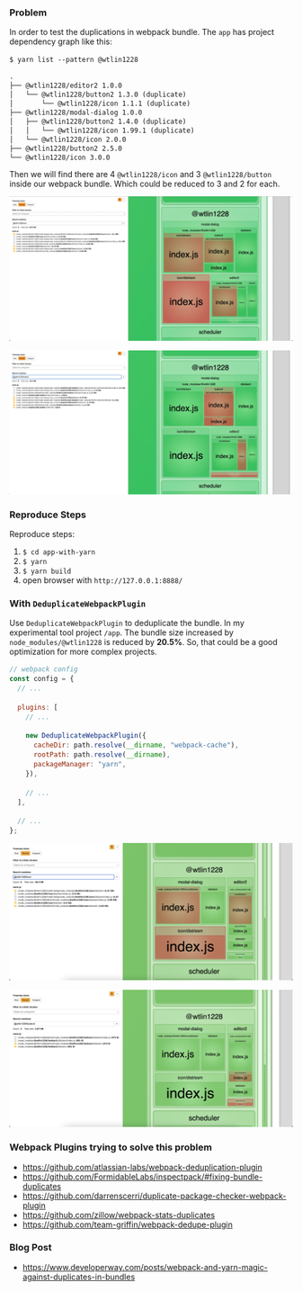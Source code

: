 ### Problem

In order to test the duplications in webpack bundle. The `app` has project dependency graph like this:

`$ yarn list --pattern @wtlin1228`

```
.
├── @wtlin1228/editor2 1.0.0
│   └── @wtlin1228/button2 1.3.0 (duplicate)
│       └── @wtlin1228/icon 1.1.1 (duplicate)
├── @wtlin1228/modal-dialog 1.0.0
│   ├── @wtlin1228/button2 1.4.0 (duplicate)
│   │   └── @wtlin1228/icon 1.99.1 (duplicate)
│   └── @wtlin1228/icon 2.0.0
├── @wtlin1228/button2 2.5.0
└── @wtlin1228/icon 3.0.0
```

Then we will find there are 4 `@wtlin1228/icon` and 3 `@wtlin1228/button` inside our webpack bundle. Which could be reduced to 3 and 2 for each.

![icon-bundle-duplications](icon-bundle-duplications.png)

![button-bundle-duplications](button-bundle-duplications.png)

### Reproduce Steps

Reproduce steps:

1. `$ cd app-with-yarn`
2. `$ yarn`
3. `$ yarn build`
4. open browser with `http://127.0.0.1:8888/`

### With `DeduplicateWebpackPlugin`

Use `DeduplicateWebpackPlugin` to deduplicate the bundle. In my experimental tool project `/app`. The bundle size increased by `node_modules/@wtlin1228` is reduced by **20.5%**. So, that could be a good optimization for more complex projects.

```js
// webpack config
const config = {
  // ...

  plugins: [
    // ...

    new DeduplicateWebpackPlugin({
      cacheDir: path.resolve(__dirname, "webpack-cache"),
      rootPath: path.resolve(__dirname),
      packageManager: "yarn",
    }),

    // ...
  ],

  // ...
};
```

![icon-bundle-deduplications](icon-bundle-deduplications.png)

![button-bundle-deduplications](button-bundle-deduplications.png)

### Webpack Plugins trying to solve this problem

- https://github.com/atlassian-labs/webpack-deduplication-plugin
- https://github.com/FormidableLabs/inspectpack/#fixing-bundle-duplicates
- https://github.com/darrenscerri/duplicate-package-checker-webpack-plugin
- https://github.com/zillow/webpack-stats-duplicates
- https://github.com/team-griffin/webpack-dedupe-plugin

### Blog Post

- https://www.developerway.com/posts/webpack-and-yarn-magic-against-duplicates-in-bundles
